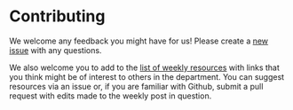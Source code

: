 # Contributing

We welcome any feedback you might have for us! Please create a [new issue](https://github.com/UCLA-hacky-hours/ucla-hacky-hours.github.io/issues) with any questions. 

We also welcome you to add to the [list of weekly resources](https://github.com/UCLA-hacky-hours/ucla-hacky-hours.github.io/tree/master/_posts) with links that you think might be of interest to others in the department. You can suggest resources via an issue or, if you are familiar with Github, submit a pull request with edits made to the weekly post in question.
